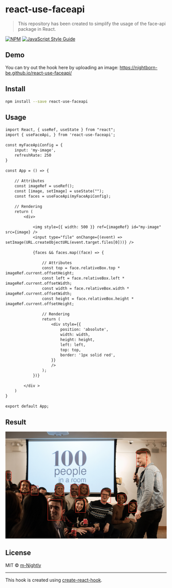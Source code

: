 # react-use-faceapi

> This repository has been created to simplify the usage of the face-api package in React.

[![NPM](https://img.shields.io/npm/v/react-use-faceapi.svg)](https://www.npmjs.com/package/react-use-faceapi) [![JavaScript Style Guide](https://img.shields.io/badge/code_style-standard-brightgreen.svg)](https://standardjs.com)

## Demo
You can try out the hook here by uploading an image:
https://nightborn-be.github.io/react-use-faceapi/

## Install

```bash
npm install --save react-use-faceapi
```

## Usage

```tsx
import React, { useRef, useState } from "react";
import { useFaceApi, } from 'react-use-faceapi';

const myFaceApiConfig = {
	input: 'my-image',
	refreshRate: 250
}

const App = () => {

	// Attributes
	const imageRef = useRef();
	const [image, setImage] = useState("");
	const faces = useFaceApi(myFaceApiConfig);

	// Rendering
	return (
		<div>

			<img style={{ width: 500 }} ref={imageRef} id="my-image" src={image} />
			<input type="file" onChange={(event) => setImage(URL.createObjectURL(event.target.files[0]))} />

			{faces && faces.map((face) => {

				// Attributes
				const top = face.relativeBox.top * imageRef.current.offsetHeight;
				const left = face.relativeBox.left * imageRef.current.offsetWidth;
				const width = face.relativeBox.width * imageRef.current.offsetWidth;
				const height = face.relativeBox.height * imageRef.current.offsetHeight;

				// Rendering
				return (
					<div style={{
						position: 'absolute',
						width: width,
						height: height,
						left: left,
						top: top,
						border: '1px solid red',
					}}
					/>
				);
			})}

		</div >
	)
}

export default App;
```

## Result
![Image result with above code](https://github.com/nightborn-be/react-use-faceapi/blob/master/result.png)

## License

MIT © [m-Nightly](https://github.com/m-Nightly)

---

This hook is created using [create-react-hook](https://github.com/hermanya/create-react-hook).

